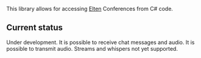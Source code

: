 This library allows for accessing [Elten](https://github.com/dawidpieper/elten2) Conferences from C# code.

## Current status
Under development.
It is possible to receive chat messages and audio. It is possible to transmit audio.
Streams and whispers not yet supported.